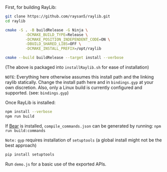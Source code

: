 First, for building RayLib:

```bash
git clone https://github.com/raysan5/raylib.git
cd raylib

cmake -S . -B buildRelease -G Ninja \
         -DCMAKE_BUILD_TYPE=Release \
         -DCMAKE_POSITION_INDEPENDENT_CODE=ON \
         -DBUILD_SHARED_LIBS=OFF \
         -DCMAKE_INSTALL_PREFIX=/opt/raylib

cmake --build buildRelease --target install --verbose
```

(The above is packaged into `installRaylib.sh` for ease of installation)

`NOTE`: Everything here otherwise assumes this install path and the linking raylib statically. Change the install path here and in `bindings.gyp` at your own discretion. Also, only a Linux build is currently configured and supported. (see: `bindings.gyp`)

Once RayLib is installed:

```bash
npm install --verbose
npm run build
```

If [Bear](https://github.com/rizsotto/Bear?tab=readme-ov-file) is installed, `compile_commands.json` can be generated by running: `npm run build:commands`

`Note:` `gyp` requires installation of `setuptools` (a global install might not be the best approach)

```bash
pip install setuptools
```

Run `demo.js` for a basic use of the exported APIs.